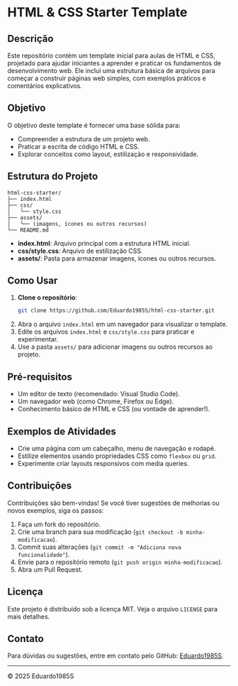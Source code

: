 # HTML & CSS Starter Template

## Descrição
Este repositório contém um template inicial para aulas de HTML e CSS, projetado para ajudar iniciantes a aprender e praticar os fundamentos de desenvolvimento web. Ele inclui uma estrutura básica de arquivos para começar a construir páginas web simples, com exemplos práticos e comentários explicativos.

## Objetivo
O objetivo deste template é fornecer uma base sólida para:
- Compreender a estrutura de um projeto web.
- Praticar a escrita de código HTML e CSS.
- Explorar conceitos como layout, estilização e responsividade.

## Estrutura do Projeto
```
html-css-starter/
├── index.html
├── css/
│   └── style.css
├── assets/
│   └── (imagens, ícones ou outros recursos)
└── README.md
```

- **index.html**: Arquivo principal com a estrutura HTML inicial.
- **css/style.css**: Arquivo de estilização CSS.
- **assets/**: Pasta para armazenar imagens, ícones ou outros recursos.

## Como Usar
1. **Clone o repositório**:
   ```bash
   git clone https://github.com/Eduardo1985S/html-css-starter.git
   ```
2. Abra o arquivo `index.html` em um navegador para visualizar o template.
3. Edite os arquivos `index.html` e `css/style.css` para praticar e experimentar.
4. Use a pasta `assets/` para adicionar imagens ou outros recursos ao projeto.

## Pré-requisitos
- Um editor de texto (recomendado: Visual Studio Code).
- Um navegador web (como Chrome, Firefox ou Edge).
- Conhecimento básico de HTML e CSS (ou vontade de aprender!).

## Exemplos de Atividades
- Crie uma página com um cabeçalho, menu de navegação e rodapé.
- Estilize elementos usando propriedades CSS como `flexbox` ou `grid`.
- Experimente criar layouts responsivos com media queries.

## Contribuições
Contribuições são bem-vindas! Se você tiver sugestões de melhorias ou novos exemplos, siga os passos:
1. Faça um fork do repositório.
2. Crie uma branch para sua modificação (`git checkout -b minha-modificacao`).
3. Commit suas alterações (`git commit -m "Adiciona nova funcionalidade"`).
4. Envie para o repositório remoto (`git push origin minha-modificacao`).
5. Abra um Pull Request.

## Licença
Este projeto é distribuído sob a licença MIT. Veja o arquivo `LICENSE` para mais detalhes.

## Contato
Para dúvidas ou sugestões, entre em contato pelo GitHub: [Eduardo1985S](https://github.com/Eduardo1985S).

---

© 2025 Eduardo1985S